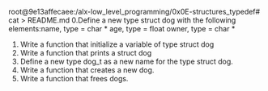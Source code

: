 root@9e13affecaee:/alx-low_level_programming/0x0E-structures_typedef# cat > README.md
0.Define a new type struct dog with the following elements:name, type = char *
age, type = float
owner, type = char *
1. Write a function that initialize a variable of type struct dog
2. Write a function that prints a struct dog
3. Define a new type dog_t as a new name for the type struct dog.
4. Write a function that creates a new dog.
5. Write a function that frees dogs.

